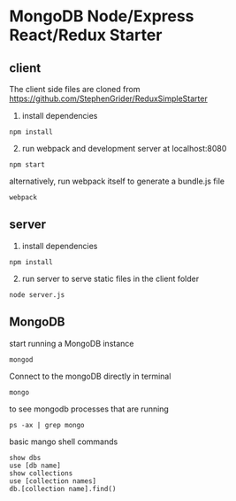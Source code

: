 # MongoDB Node/Express React/Redux Starter

## client

The client side files are cloned from 
https://github.com/StephenGrider/ReduxSimpleStarter

1. install dependencies
```
npm install
```
2. run webpack and development server at localhost:8080
```
npm start
```
alternatively, run webpack itself to generate a bundle.js file
```
webpack
```

## server
1. install dependencies
```
npm install
```
2. run server to serve static files in the client folder
```
node server.js
```

## MongoDB

start running a MongoDB instance
```
mongod
```
Connect to the mongoDB directly in terminal
```
mongo
```

to see mongodb processes that are running
```
ps -ax | grep mongo
```

basic mango shell commands
```
show dbs
use [db name]
show collections
use [collection names]
db.[collection name].find()
```